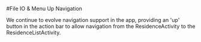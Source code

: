 #File IO & Menu Up Navigation

We continue to evolve navigation support in the app, providing an 'up' button in the action bar to allow navigation from the ResidenceActivity to the ResidenceListActivity.